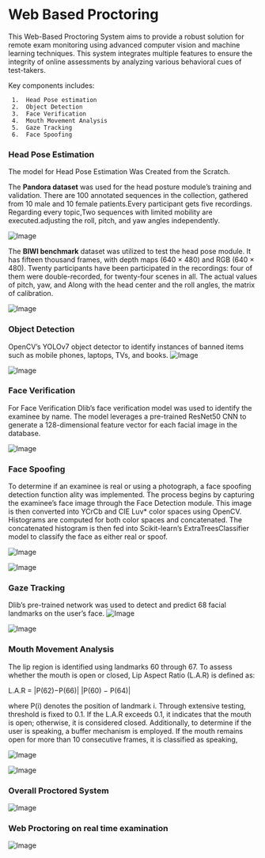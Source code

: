 
# Web Based Proctoring
This Web-Based Proctoring System aims to provide a robust solution for remote exam monitoring using advanced computer vision and machine learning techniques. This system integrates multiple features to ensure the integrity of online assessments by analyzing various
behavioral cues of test-takers.
 
Key components includes: 
     
     1.  Head Pose estimation
     2.  Object Detection
     3.  Face Verification
     4.  Mouth Movement Analysis
     5.  Gaze Tracking
     6.  Face Spoofing

### Head Pose Estimation

The model for Head Pose Estimation Was Created from the Scratch.


The **Pandora dataset** was used  for the head posture module’s training and validation. There
are 100 annotated sequences in the collection, gathered from 10 male and 10 female patients.Every participant gets five recordings. Regarding every topic,Two sequences with
limited mobility are executed.adjusting the roll, pitch, and yaw angles independently.

![Image](https://github.com/user-attachments/assets/a6ef3712-1586-44d3-9434-fd9a67cff44f)

The **BIWI benchmark** dataset was utilized to test the head pose module. It
has fifteen thousand frames, with depth maps (640 × 480) and RGB (640 × 480). Twenty
participants have been participated in the recordings: four of them were double-recorded,
for twenty-four scenes in all. The actual values of pitch, yaw, and Along with the head center and the roll angles, the matrix of calibration.

![Image](https://github.com/user-attachments/assets/e4a46357-75f1-4509-9789-e1728e2ef379)

### Object Detection
OpenCV’s YOLOv7 object detector to identify instances of banned items such as mobile phones, laptops, TVs, and books.
![Image](https://github.com/user-attachments/assets/5f033646-dd9c-4340-80c8-d810f1496de9)

![Image](https://github.com/user-attachments/assets/5f54e6bb-80ea-4ee7-b1e2-208e6e118fdf)




### Face Verification
For Face Verification  Dlib’s face verification model was used to identify the examinee by name. The model
leverages a pre-trained ResNet50 CNN to generate a 128-dimensional feature vector for each
facial image in the database.


![Image](https://github.com/user-attachments/assets/23444be8-d81e-4d34-8482-0a9fb8647b53)

### Face Spoofing
To determine if an examinee is real or using a photograph, a face spoofing detection function
ality was implemented. The process begins by capturing the examinee’s face image through
 the Face Detection module. This image is then converted into YCrCb and CIE Luv* color
 spaces using OpenCV. Histograms are computed for both color spaces and concatenated.
 The concatenated histogram is then fed into Scikit-learn’s ExtraTreesClassifier model to
 classify the face as either real or spoof.

![Image](https://github.com/user-attachments/assets/171c5095-0789-4786-9d81-cd2fe6ec6dff)


![Image](https://github.com/user-attachments/assets/7aa88a14-381d-43ec-9a01-ed54e913f245)

 ### Gaze Tracking
Dlib’s pre-trained network was used  to detect and predict 68 facial landmarks on the user’s face. 
![Image](https://github.com/user-attachments/assets/52d5e41b-69c0-49e6-9070-a60523b1626d)

![Image](https://github.com/user-attachments/assets/c2805117-5bc7-4659-ae5c-ad7741acde42)

### Mouth Movement Analysis
 The lip region is identified using landmarks 60 through 67. To assess whether the mouth is
 open or closed, Lip Aspect Ratio (L.A.R) is defined as:

 L.A.R = |P(62)−P(66)|
 |P(60) − P(64)|

 where P(i) denotes the position of landmark i.
 Through extensive testing, threshold is fixed to 0.1. If the L.A.R exceeds 0.1, it indicates
 that the mouth is open; otherwise, it is considered closed. Additionally, to determine if the
 user is speaking, a buffer mechanism is employed. If the mouth remains open for more than
 10 consecutive frames, it is classified as speaking,

 ![Image](https://github.com/user-attachments/assets/8df4031a-1cbd-41c0-9697-8db34d0f82ad)

![Image](https://github.com/user-attachments/assets/69797a80-eb1d-4bb1-8c28-d7db81f30e02)

### Overall Proctored System
 ![Image](https://github.com/user-attachments/assets/0ba9fbff-71cc-4ec2-9ec5-4b09b56dfba9)

### Web Proctoring on real time examination
![Image](https://github.com/user-attachments/assets/a5222dd2-c5a3-4e2e-a2bc-134502002410)